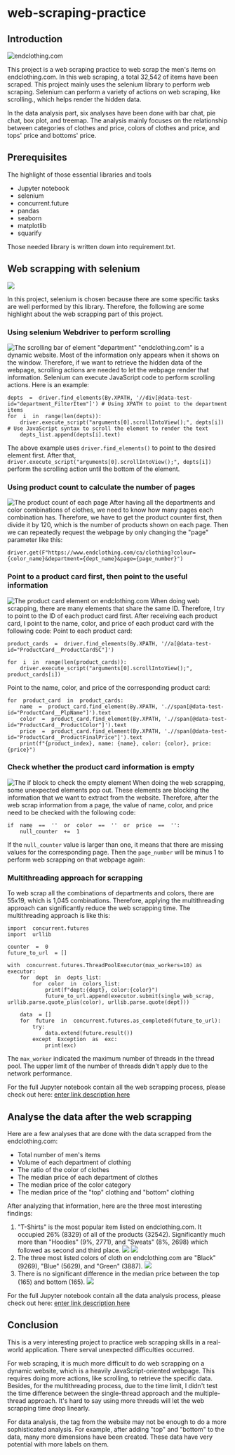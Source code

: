 # web-scraping-practice

## Introduction
![endclothing.com](endclothing_main.png)

This project is a web scraping practice to web scrap the men's items on endclothing.com. In this web scraping, a total 32,542 of items have been scraped. This project mainly uses the selenium library to perform web scraping. Selenium can perform a variety of actions on web scraping, like scrolling., which helps render the hidden data. 

In the data analysis part, six analyses have been done with bar chat, pie chat, box plot, and treemap. The analysis mainly focuses on the relationship between categories of clothes and price, colors of clothes and price, and tops' price and bottoms' price.
## Prerequisites
The highlight of those essential libraries and tools
 - Jupyter notebook
 - selenium
 - concurrent.future
 - pandas
 - seaborn
 - matplotlib
 - squarify

Those needed library is written down into requirement.txt. 

## Web scrapping with selenium
![](https://blog.agamitechnologies.com/wp-content/uploads/2020/11/selenium-4.png)

In this project, selenium is chosen because there are some specific tasks are well performed by this library. Therefore, the following are some highlight about the web scrapping part of this project. 

### Using selenium Webdriver to perform scrolling
![The scrolling bar of element "department"](scrolling.png)
"endclothing.com" is a dynamic website. Most of the information only appears when it shows on the window. Therefore, if we want to retrieve the hidden data of the webpage, scrolling actions are needed to let the webpage render that information. Selenium can execute JavaScript code to perform scrolling actions. Here is an example:

    depts  =  driver.find_elements(By.XPATH, '//div[@data-test-id="department_FilterItem"]') # Using XPATH to point to the department items
    for  i  in  range(len(depts)):
	    driver.execute_script("arguments[0].scrollIntoView();", depts[i]) # Use JavaScript syntax to scroll the element to render the text
	    depts_list.append(depts[i].text)
The above example uses `driver.find_elements()` to point to the desired element first. After that, `driver.execute_script("arguments[0].scrollIntoView();", depts[i])` perform the scrolling action until the bottom of the element.

### Using product count to calculate the number of pages
![The product count of each page](product_count.png)
After having all the departments and color combinations of clothes, we need to know how many pages each combination has. Therefore, we have to get the product counter first, then divide it by 120, which is the number of products shown on each page. Then we can repeatedly request the webpage by only changing the "page" parameter like this: 

    driver.get(F"https://www.endclothing.com/ca/clothing?colour={color_name}&department={dept_name}&page={page_number}")

### Point to a product card first, then point to the useful information
![The product card element on endclothing.com](product_card.png)
When doing web scrapping, there are many elements that share the same ID. Therefore, I try to point to the ID of each product card first. After receiving each product card, I point to the name, color, and price of each product card with the following code:
Point to each product card:

    product_cards  =  driver.find_elements(By.XPATH, '//a[@data-test-id="ProductCard__ProductCardSC"]')
    
    for  i  in  range(len(product_cards)):
	    driver.execute_script("arguments[0].scrollIntoView();", product_cards[i])

Point to the name, color, and price of the corresponding product card:

    for  product_card  in  product_cards:
	    name  =  product_card.find_element(By.XPATH, './/span[@data-test-id="ProductCard__PlpName"]').text
	    color  =  product_card.find_element(By.XPATH, './/span[@data-test-id="ProductCard__ProductColor"]').text
	    price  =  product_card.find_element(By.XPATH, './/span[@data-test-id="ProductCard__ProductFinalPrice"]').text
	    print(f"{product_index}, name: {name}, color: {color}, price: {price}")

### Check whether the product card information is empty
![The if block to check the empty element](empty.png)
When doing the web scrapping, some unexpected elements pop out. These elements are blocking the information that we want to extract from the website. Therefore, after the web scrap information from a page, the value of name, color, and price need to be checked with the following code:

    if  name  ==  ''  or  color  ==  ''  or  price  ==  '':
	    null_counter  +=  1 
If the `null_counter` value is larger than one, it means that there are missing values for the corresponding page. Then the `page_number` will be minus 1 to perform web scrapping on that webpage again:


### Multithreading approach for scrapping

To web scrap all the combinations of departments and colors, there are 55x19, which is 1,045 combinations. Therefore, applying the multithreading approach can significantly reduce the web scrapping time. The multithreading approach is like this:

    import  concurrent.futures    
    import  urllib
    
    counter  =  0
    future_to_url  = []

    with  concurrent.futures.ThreadPoolExecutor(max_workers=10) as  executor:    
	    for  dept  in  depts_list:
		    for  color  in  colors_list:
			    print(f"dept:{dept}, color:{color}")
			    future_to_url.append(executor.submit(single_web_scrap, urllib.parse.quote_plus(color), urllib.parse.quote(dept)))
	    
	    data  = []
	    for  future  in  concurrent.futures.as_completed(future_to_url):
		    try:
			    data.extend(future.result())
		    except  Exception  as  exc:
			    print(exc)
The `max_worker` indicated the maximum number of threads in the thread pool. The upper limit of the number of threads didn't apply due to the network performance. 

For the full Jupyter notebook contain all the web scrapping process, please check out here: [enter link description here](https://xxx)


## Analyse the data after the web scrapping

Here are a few analyses that are done with the data scrapped from the endclothing.com:

 - Total number of men's items
 - Volume of each department of clothing
 - The ratio of the color of clothes
 - The median price of each department of clothes
 - The median price of the color category
 - The median price of the "top" clothing and "bottom" clothing

After analyzing that information, here are the three most interesting findings:

 1. "T-Shirts" is the most popular item listed on endclothing.com. It occupied 26% (8329) of all of the products (32542). Significantly much more than "Hoodies" (9%, 2771), and "Sweats" (8%, 2698) which followed as second and third place.
 ![](dept_bar.png)
 ![](dept_pie.png)
 2. The three most listed colors of cloth on endclothing.com are "Black" (9269), "Blue" (5629), and "Green" (3887).
 ![](treemap.png)
 3. There is no significant difference in the median price between the top (165) and bottom (165).
 ![](top_bottom_boxplot.png)

For the full Jupyter notebook contain all the data analysis process, please check out here: [enter link description here](https://xxx)

## Conclusion

This is a very interesting project to practice web scrapping skills in a real-world application. There serval unexpected difficulties occurred. 

For web scraping, it is much more difficult to do web scrapping on a dynamic website, which is a heavily JavaScript-oriented webpage. This requires doing more actions, like scrolling, to retrieve the specific data. Besides, for the multithreading process, due to the time limit, I didn't test the time difference between the single-thread approach and the multiple-thread approach. It's hard to say using more threads will let the web scrapping time drop linearly. 

For data analysis, the tag from the website may not be enough to do a more sophisticated analysis. For example, after adding "top" and "bottom" to the data, many more dimensions have been created. These data have very potential with more labels on them.
